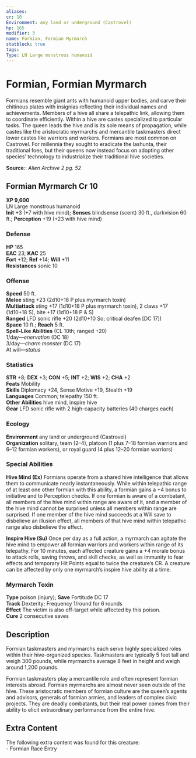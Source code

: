 ```yaml
---
aliases: 
cr: 10
Environment: any land or underground (Castrovel)  
hp: 165
modifier: 3
name: Formian, Formian Myrmarch
statblock: true
tags: 
Type: LN Large monstrous humanoid  
---
```


# Formian, Formian Myrmarch

Formians resemble giant ants with humanoid upper bodies, and carve their chitinous plates with insignias reflecting their individual names and achievements. Members of a hive all share a telepathic link, allowing them to coordinate efficiently. Within a hive are castes specialized to particular tasks. The queen leads the hive and is its sole means of propagation, while castes like the aristocratic myrmarchs and mercantile taskmasters direct lower castes like warriors and workers. Formians are most common on Castrovel. For millennia they sought to eradicate the lashunta, their traditional foes, but their queens now instead focus on adopting other species’ technology to industrialize their traditional hive societies.


**Source**:: _Alien Archive 2 pg. 52_

## Formian Myrmarch Cr 10

**XP 9,600**  
LN Large monstrous humanoid  
**Init** +3 (+7 with hive mind); **Senses** blindsense (scent) 30 ft., darkvision 60 ft.; **Perception** +19 (+23 with hive mind)  

### Defense

**HP** 165  
**EAC** 23; **KAC** 25  
**Fort** +12; **Ref** +14; **Will** +11  
**Resistances** sonic 10  

### Offense

**Speed** 50 ft.  
**Melee** sting +23 (2d10+18 P plus myrmarch toxin)  
**Multiattack** sting +17 (1d10+18 P plus myrmarch toxin), 2 claws +17 (1d10+18 S), bite +17 (1d10+18 P & S)  
**Ranged** LFD sonic rifle +20 (2d10+10 So; critical deafen \[DC 17\])  
**Space** 10 ft.; **Reach** 5 ft.  
**Spell-Like Abilities** (CL 10th; ranged +20)  
1/day—_enervation_ (DC 18)  
3/day—_charm monster_ (DC 17)  
At will—_status_

### Statistics

**STR** +8; **DEX** +3; **CON** +5; **INT** +2; **WIS** +2; **CHA** +2  
**Feats** Mobility  
**Skills** Diplomacy +24, Sense Motive +19, Stealth +19  
**Languages** Common; telepathy 150 ft.  
**Other Abilities** hive mind, inspire hive  
**Gear** LFD sonic rifle with 2 high-capacity batteries (40 charges each)

### Ecology

**Environment** any land or underground (Castrovel)  
**Organization** solitary, team (2–4), platoon (1 plus 7–18 formian warriors and 6–12 formian workers), or royal guard (4 plus 12–20 formian warriors)

### Special Abilities

**Hive Mind (Ex)** Formians operate from a shared hive intelligence that allows them to communicate nearly instantaneously. While within telepathic range of at least one other formian with this ability, a formian gains a +4 bonus to initiative and to Perception checks. If one formian is aware of a combatant, all members of the hive mind within range are aware of it, and a member of the hive mind cannot be surprised unless all members within range are surprised. If one member of the hive mind succeeds at a Will save to disbelieve an illusion effect, all members of that hive mind within telepathic range also disbelieve the effect.

**Inspire Hive (Su)** Once per day as a full action, a myrmarch can agitate the hive mind to empower all formian warriors and workers within range of its telepathy. For 10 minutes, each affected creature gains a +4 morale bonus to attack rolls, saving throws, and skill checks, as well as immunity to fear effects and temporary Hit Points equal to twice the creature’s CR. A creature can be affected by only one myrmarch’s inspire hive ability at a time.

### Myrmarch Toxin

**Type** poison (injury); **Save** Fortitude DC 17  
**Track** Dexterity; Frequency 1/round for 6 rounds  
**Effect** The victim is also off-target while affected by this poison.  
**Cure** 2 consecutive saves

## Description

Formian taskmasters and myrmarchs each serve highly specialized roles within their hive-organized species. Taskmasters are typically 5 feet tall and weigh 300 pounds, while myrmarchs average 8 feet in height and weigh around 1,200 pounds.

Formian taskmasters play a mercantile role and often represent formian interests abroad. Formian myrmarchs are almost never seen outside of the hive. These aristocratic members of formian culture are the queen’s agents and advisors, generals of formian armies, and leaders of complex civic projects. They are deadly combatants, but their real power comes from their ability to elicit extraordinary performance from the entire hive.

## Extra Content

The following extra content was found for this creature:  
\- Formian Race Entry
